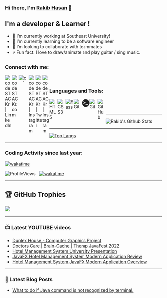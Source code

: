 ### Hi there, I'm [Rakib Hasan][linkedin] 👋

## I'm a developer & Learner !
- 🔭 I’m currently working at Southeast University!
- 🌱 I’m currently learning to be a software engineer 
- 👯 I’m looking to collaborate with teammates
- ⚡ Fun fact: I love to draw/animate and play guitar / sing music.

### Connect with me:

[<img align="left" alt="codeSTACKr | LinkedIn" width="22px" src="https://i.ibb.co/SK6QwTb/output-onlinepngtools-1.png" />][linkedin]
[<img align="left" alt="codeSTACKr.com" width="22px" src="https://i.ibb.co/QvcgqPf/Screenshot-from-2023-12-19-14-33-00.png" />][Website]

[<img align="left"  alt="codeSTACKr | YouTube" width="32px" height="22px" src="https://i.ibb.co/37f3wQH/Screenshot-from-2023-12-19-14-27-39.png" />][youtube]
[<img align="left" alt="codeSTACKr | Instagram" width="22px" src="https://i.ibb.co/qMgSnfB/facebook.png" />][Facebook]
[<img align="left" alt="codeSTACKr | Twitter" width="22px" src="https://icons-for-free.com/iconfiles/png/256/super+tiny+icons+twitter-1324450786355861298.png" />][twitter]
[<img align="left" alt="codeSTACKr | Instagram" width="22px" src="https://i.ibb.co/Q62Rkrk/insta-logo.png" />][instagram]
<br />

### Languages and Tools:

[<img align="left" alt="HTML5" width="26px" src="https://spring-petclinic.github.io/images/logo-spring.png" />][webdevplaylist]
[<img align="left" alt="CSS3" width="26px" src="https://cdn.icon-icons.com/icons2/2699/PNG/512/java_logo_icon_169577.png" />][cssplaylist]
[<img align="left" alt="Sass" width="26px" src="https://c75.gallerycdn.vsassets.io/extensions/c75/real-intellij-light/0.0.5/1683487085446/Microsoft.VisualStudio.Services.Icons.Default" />][cssplaylist]

[<img align="left" alt="Git" width="26px" src="https://i.ibb.co/g9dwptb/mysql-database-web-development-computer-software-dolphin-3f2ef1a6723e0e7faa8ac845294f02a3.png" />][webdevplaylist]
[<img align="left" alt="Git" width="26px" src="https://raw.githubusercontent.com/github/explore/80688e429a7d4ef2fca1e82350fe8e3517d3494d/topics/terminal/terminal.png" />][webdevplaylist]
[<img align="left" alt="Git" width="26px" src="https://i.ibb.co/sFd3p25/output-onlinepngtools.png" />][webdevplaylist]
[<img align="left" alt="GitHub" width="26px" src="https://i.ibb.co/0rBMZwt/github-pages-logo-repository-fork-github-86eddab19cbc3ae293ada0fe0fb9e27d.png" />][webdevplaylist]


<br /> 
<br />


---
  <img src="https://github-readme-stats.vercel.app/api?username=Rakib-Hasan-455&show_icons=true&include_all_commits=true&theme=material-palenight" alt="Rakib's Github Stats" />

---

[![Top Langs](https://github-readme-stats.vercel.app/api/top-langs/?username=Rakib-Hasan-455&theme=material-palenight&langs_count=5   )](https://github.com/Rakib-Hasan-455)


---
### Coding Activity since last year:

[![wakatime](https://wakatime.com/share/@rakib_hasan_455/6f9b5729-511a-4b69-b8d7-13ce10d18932.svg)](https://wakatime.com/share/@rakib_hasan_455/6f9b5729-511a-4b69-b8d7-13ce10d18932.svg)

![ProfileViews](https://komarev.com/ghpvc/?username=Rakib-Hasan-455&color=orange) &nbsp;
[![wakatime](https://wakatime.com/badge/user/bf42627e-8b28-4048-a8a6-85582f4c51a1.svg)](https://wakatime.com/@bf42627e-8b28-4048-a8a6-85582f4c51a1)

---

## 🏆 GitHub Trophies
![](https://github-profile-trophy.vercel.app/?username=Rakib-Hasan-455&theme=radical&no-frame=true&no-bg=false&margin-w=4)

---

### 📺 Latest YOUTUBE videos
<!-- YOUTUBE-VIDEOS-LIST:START -->
- [Duplex House - Computer Graphics Project](https://www.youtube.com/watch?v=WHt7vVA7V0k)
- [Doctors Care | Brain-Cache | Therap JavaFest 2022](https://www.youtube.com/watch?v=vntkXjHCAFU)
- [Hotel Management System University Presentation](https://www.youtube.com/watch?v=oVg-mhqggfs)
- [JavaFX Hotel Management System   Modern Application Review](https://www.youtube.com/watch?v=_UOMsHpJSeg)
- [Hotel Management System   JavaFX Modern Application Overview](https://www.youtube.com/watch?v=zK-ESKrwr5Y)
<!-- YOUTUBE-VIDEOS-LIST:END -->

---

### 📕 Latest Blog Posts
<!-- BLOG-POST-LIST:START -->
- [What to do if Java command is not recognized by  terminal.](https://dev.to/rakibhasan455/what-to-do-if-java-command-is-not-recognized-by-terminal-o4c)
<!-- BLOG-POST-LIST:END -->

[website]:https://sites.google.com/view/rakibul-hasan-455
[Twitter]: https://twitter.com/Rakib_Hasan_455
[youtube]:https://www.youtube.com/channel/UCW-aYxMykjrFkqGRtEwWPZg
[instagram]: https://www.instagram.com/rakibul_hasan_455
[linkedin]: https://www.linkedin.com/in/Rakibul-hasan-0455
[Facebook]: https://www.facebook.com/Rakibul.hasan.455
[webdevplaylist]:https://www.youtube.com/channel/UCZGtLTeoGSFcs0c4SlkQHHA?view_as=subscriber
[jsplaylist]:https://www.youtube.com/channel/UCZGtLTeoGSFcs0c4SlkQHHA?view_as=subscriber
[cssplaylist]: https://www.youtube.com/channel/UCZGtLTeoGSFcs0c4SlkQHHA?view_as=subscriber
[reactplaylist]: https://www.youtube.com/channel/UCZGtLTeoGSFcs0c4SlkQHHA?view_as=subscriber
